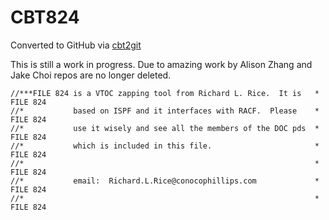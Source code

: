 # CBT824
Converted to GitHub via [cbt2git](https://github.com/wizardofzos/cbt2git)

This is still a work in progress. 
Due to amazing work by Alison Zhang and Jake Choi repos are no longer deleted.

```
//***FILE 824 is a VTOC zapping tool from Richard L. Rice.  It is   *   FILE 824
//*           based on ISPF and it interfaces with RACF.  Please    *   FILE 824
//*           use it wisely and see all the members of the DOC pds  *   FILE 824
//*           which is included in this file.                       *   FILE 824
//*                                                                 *   FILE 824
//*           email:  Richard.L.Rice@conocophillips.com             *   FILE 824
//*                                                                 *   FILE 824
```
